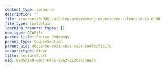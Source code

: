 ```yaml
---
content_type: resource
description: ''
file: /courses/6-090-building-programming-experience-a-lead-in-to-6-001-january-iap-2005/9a45b140ebac64555862212b7cb4eeda_lecture5.txt
file_type: text/plain
learning_resource_types: []
ocw_type: OCWFile
parent_title: Course Pedagogy
parent_type: CourseSection
parent_uid: 4665243e-c831-c68a-ca9c-3e47b5f3a176
resourcetype: Other
title: lecture5.txt
uid: 9a45b140-ebac-6455-5862-212b7cb4eeda
---
```

